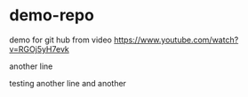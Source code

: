# demo-repo
demo for git hub from video
https://www.youtube.com/watch?v=RGOj5yH7evk

another line

testing another line and another